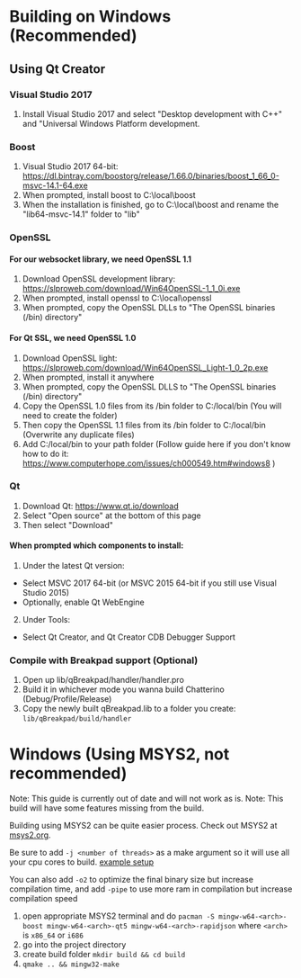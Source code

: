 # Building on Windows (Recommended)
## Using Qt Creator
### Visual Studio 2017
1. Install Visual Studio 2017 and select "Desktop development with C++" and "Universal Windows Platform development.

### Boost
1. Visual Studio 2017 64-bit: https://dl.bintray.com/boostorg/release/1.66.0/binaries/boost_1_66_0-msvc-14.1-64.exe
2. When prompted, install boost to C:\local\boost
3. When the installation is finished, go to C:\local\boost and rename the "lib64-msvc-14.1" folder to "lib"

### OpenSSL
#### For our websocket library, we need OpenSSL 1.1
1. Download OpenSSL development library: https://slproweb.com/download/Win64OpenSSL-1_1_0i.exe
2. When prompted, install openssl to C:\local\openssl
3. When prompted, copy the OpenSSL DLLs to "The OpenSSL binaries (/bin) directory"
#### For Qt SSL, we need OpenSSL 1.0
1. Download OpenSSL light: https://slproweb.com/download/Win64OpenSSL_Light-1_0_2p.exe
2. When prompted, install it anywhere
3. When prompted, copy the OpenSSL DLLS to "The OpenSSL binaries (/bin) directory"
4. Copy the OpenSSL 1.0 files from its /bin folder to C:/local/bin (You will need to create the folder)
5. Then copy the OpenSSL 1.1 files from its /bin folder to C:/local/bin (Overwrite any duplicate files)
6. Add C:/local/bin to your path folder (Follow guide here if you don't know how to do it: https://www.computerhope.com/issues/ch000549.htm#windows8 )

### Qt
1. Download Qt: https://www.qt.io/download
2. Select "Open source" at the bottom of this page
3. Then select "Download"
#### When prompted which components to install:
1. Under the latest Qt version:
  - Select MSVC 2017 64-bit (or MSVC 2015 64-bit if you still use Visual Studio 2015)
  - Optionally, enable Qt WebEngine
2. Under Tools:
  - Select Qt Creator, and Qt Creator CDB Debugger Support

### Compile with Breakpad support (Optional)
1. Open up lib/qBreakpad/handler/handler.pro
2. Build it in whichever mode you wanna build Chatterino (Debug/Profile/Release)
3. Copy the newly built qBreakpad.lib to a folder you create: `lib/qBreakpad/build/handler`

# Windows (Using MSYS2, not recommended)
Note: This guide is currently out of date and will not work as is.
Note: This build will have some features missing from the build.

Building using MSYS2 can be quite easier process. Check out MSYS2 at [msys2.org](http://www.msys2.org/).

Be sure to add `-j <number of threads>` as a make argument so it will use all your cpu cores to build. [example setup](https://i.imgur.com/qlESlS1.png)

You can also add `-o2` to optimize the final binary size but increase compilation time, and add `-pipe` to use more ram in compilation but increase compilation speed
1. open appropriate MSYS2 terminal and do `pacman -S mingw-w64-<arch>-boost mingw-w64-<arch>-qt5 mingw-w64-<arch>-rapidjson` where `<arch>` is `x86_64` or `i686`
2. go into the project directory
3. create build folder `mkdir build && cd build`
4. `qmake .. && mingw32-make`
